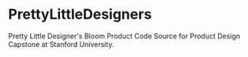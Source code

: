 # PrettyLittleDesigners
Pretty Little Designer's Bloom Product Code Source for Product Design Capstone at Stanford University. 

